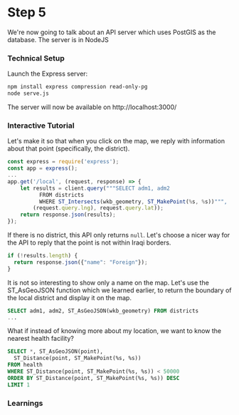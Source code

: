 # Step 5

We're now going to talk about an API server which uses PostGIS as the database.
The server is in NodeJS

### Technical Setup

Launch the Express server:

```bash
npm install express compression read-only-pg
node serve.js
```

The server will now be available on http://localhost:3000/

### Interactive Tutorial

Let's make it so that when you click on the map, we reply with information about
that point (specifically, the district).

```javascript
const express = require('express');
const app = express();
...
app.get('/local', (request, response) => {
    let results = client.query("""SELECT adm1, adm2
          FROM districts
          WHERE ST_Intersects(wkb_geometry, ST_MakePoint(%s, %s))""",
        (request.query.lng), request.query.lat));
    return response.json(results);
});
```

If there is no district, this API only returns ```null```. Let's choose a nicer way
for the API to reply that the point is not within Iraqi borders.

```javascript
if (!results.length) {
  return response.json({"name": "Foreign"});
}
```

It is not so interesting to show only a name on the map. Let's use the ST_AsGeoJSON function which we learned earlier, to return the boundary of the local district and display it on the map.

```sql
SELECT adm1, adm2, ST_AsGeoJSON(wkb_geometry) FROM districts
...
```

What if instead of knowing more about my location, we want to know the nearest health facility?

```sql
SELECT *, ST_AsGeoJSON(point),
  ST_Distance(point, ST_MakePoint(%s, %s))
FROM health
WHERE ST_Distance(point, ST_MakePoint(%s, %s)) < 50000
ORDER BY ST_Distance(point, ST_MakePoint(%s, %s)) DESC
LIMIT 1
```

### Learnings
